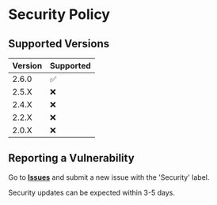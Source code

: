 # Security Policy

## Supported Versions

| Version | Supported          |
| ------- | ------------------ |
| 2.6.0   | :white_check_mark: |
| 2.5.X   | :x: |
| 2.4.X   | :x: |
| 2.2.X   | :x: |
| 2.0.X   | :x: |

## Reporting a Vulnerability

Go to **[Issues](https://github.com/TheFlyingCarrot/discord-carrot-bot/issues)** and submit a new issue with the 'Security' label.

Security updates can be expected within 3-5 days.
